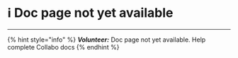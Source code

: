 # ℹ Doc page not yet available

***

{% hint style="info" %}
_**Volunteer:**_ Doc page not yet available. Help complete Collabo docs
{% endhint %}
